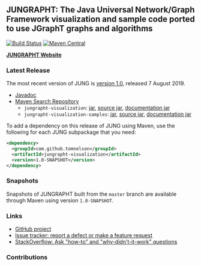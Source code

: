 ## JUNGRAPHT: The Java Universal Network/Graph Framework visualization and sample code ported to use JGraphT graphs and algorithms

[![Build Status](https://travis-ci.org/tomnelson/jungrapht.svg?branch=master)](https://travis-ci.org/tomnelson/jungrapht)
[![Maven Central](https://maven-badges.herokuapp.com/maven-central/net.sf.jung/jung-algorithms/badge.svg)](https://maven-badges.herokuapp.com/maven-central/net.sf.jung/jung-algorithms)


[**JUNGRAPHT Website**](http://tomnelson.github.io/jungrapht/)

### Latest Release

The most recent version of JUNG is [version 1.0](https://github.com/tomnelson/jungrapht/releases/tag/jungrapht-1.0), released 7 August 2019.
*   [Javadoc](http://tomnelson.github.io/jungrapht/javadoc/index.html)
*   [Maven Search Repository](http://search.maven.org/#search%7Cga%7C1%7Cg%3A%22com.github.tomnelson%22%20AND%20v%3A%221.0-SNAPSHOT%22%20AND%20(a%3A%22jungrapht-visualization%22%20OR%20a%3A%22jungraph-visualization-samples%22))
    *   `jungrapht-visualization`: [jar](http://search.maven.org/remotecontent?filepath=com/github/tomnelson/jungrapht-visualization/1.0-SNAPSHOT/jungrapht-visualization-1.0-SNAPSHOT.jar), [source jar](http://search.maven.org/remotecontent?filepath=com/github/tomnelson/jungrapht-visualization/1.0-SNAPSHOT/jungrapht-visualization-1.0-SNAPSHOT-sources.jar), [documentation jar](http://search.maven.org/remotecontent?filepath=com/github/tomnelson/jungrapht-visualization/1.0-SNAPSHOT/jungrapht-visualization-1.0-SNAPSHOT-javadoc.jar)
    *   `jungrapht-visualization-samples`: [jar](http://search.maven.org/remotecontent?filepath=com/github/tomnelson/jungrapht-visualization-samples-1.0-SNAPSHOT.jar), [source jar](http://search.maven.org/remotecontent?filepath=com/github/tomnelson/jungrapht-visualization-samples-1.0-SNAPSHOT-sources.jar), [documentation jar](http://search.maven.org/remotecontent?filepath=com/github/tomnelson/jungrapht-visualization-samples-1.0-SNAPSHOT-javadoc.jar)

To add a dependency on this release of JUNG using Maven, use the following for each JUNG subpackage that you need:

```xml
<dependency>
  <groupId>com.github.tomnelson</groupId>
  <artifactId>jungrapht-visualization</artifactId>
  <version>1.0-SNAPSHOT</version>
</dependency>
```

### Snapshots

Snapshots of JUNGRAPHT built from the `master` branch are available through Maven using version `1.0-SNAPSHOT`.

### Links

* [GitHub project](https://github.com/tomnelson/jungrapht)
* [Issue tracker: report a defect or make a feature request](https://github.com/tomnelson/jungrapht/issues/new)
* [StackOverflow: Ask "how-to" and "why-didn't-it-work" questions](https://stackoverflow.com/questions/ask?tags=jungrapht+java)

### Contributions


